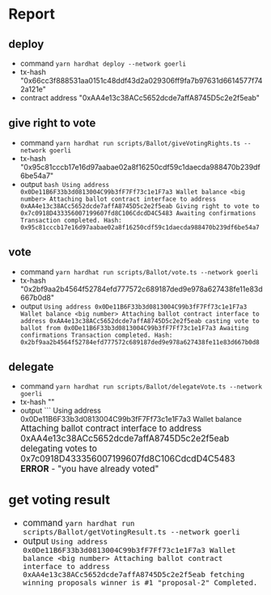 # Report

## deploy

- command `yarn hardhat deploy --network goerli`
- tx-hash "0x66cc3f888531aa0151c48ddf43d2a029306ff9fa7b97631d6614577f742a121e"
- contract address "0xAA4e13c38ACc5652dcde7affA8745D5c2e2f5eab"

## give right to vote

- command `yarn hardhat run scripts/Ballot/giveVotingRights.ts --network goerli`
- tx-hash "0x95c81cccb17e16d97aabae02a8f16250cdf59c1daecda988470b239df6be54a7"
- output ```bash
        Using address 0x0De11B6F33b3d0813004C99b3fF7Ff73c1e1F7a3
        Wallet balance <big number>
        Attaching ballot contract interface to address 0xAA4e13c38ACc5652dcde7affA8745D5c2e2f5eab
        Giving right to vote to 0x7c0918D433356007199607fd8C106CdcdD4C5483
        Awaiting confirmations
        Transaction completed. Hash: 0x95c81cccb17e16d97aabae02a8f16250cdf59c1daecda988470b239df6be54a7
        ```

## vote

- command `yarn hardhat run scripts/Ballot/vote.ts --network goerli`
- tx-hash "0x2bf9aa2b4564f52784efd777572c689187ded9e978a627438fe11e83d667b0d8"
- output ```
        Using address 0x0De11B6F33b3d0813004C99b3fF7Ff73c1e1F7a3
        Wallet balance <big number>
        Attaching ballot contract interface to address 0xAA4e13c38ACc5652dcde7affA8745D5c2e2f5eab
        casting vote to ballot from 0x0De11B6F33b3d0813004C99b3fF7Ff73c1e1F7a3
        Awaiting confirmations
        Transaction completed. Hash: 0x2bf9aa2b4564f52784efd777572c689187ded9e978a627438fe11e83d667b0d8
        ```

## delegate

- command `yarn hardhat run scripts/Ballot/delegateVote.ts --network goerli`
- tx-hash ""
- output ```
        Using address 0x0De11B6F33b3d0813004C99b3fF7Ff73c1e1F7a3
        Wallet balance <big number>
        Attaching ballot contract interface to address 0xAA4e13c38ACc5652dcde7affA8745D5c2e2f5eab
        delegating votes to 0x7c0918D433356007199607fd8C106CdcdD4C5483
        **ERROR** - "you have already voted"

## get voting result

- command `yarn hardhat run scripts/Ballot/getVotingResult.ts --network goerli`
- output ```
        Using address 0x0De11B6F33b3d0813004C99b3fF7Ff73c1e1F7a3
        Wallet balance <big number>
        Attaching ballot contract interface to address 0xAA4e13c38ACc5652dcde7affA8745D5c2e2f5eab
        fetching winning proposals
        winner is #1 "proposal-2"
        Completed.
        ```